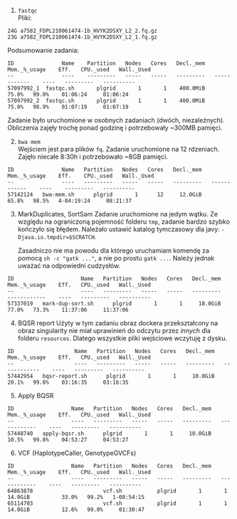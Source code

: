 1. `fastqc`  
   Pliki:
```
24G a7582_FDPL210061474-1b_HVYK2DSXY_L2_2.fq.gz
23G a7582_FDPL210061474-1b_HVYK2DSXY_L2_1.fq.gz
```
   Podsumowanie zadania:
```
ID               Name    Partition   Nodes   Cores   Decl._mem   Mem._%_usage    Eff.   CPU._used   Wall._Used
--               ----    ---------   -----   -----   ---------   ------------    ----   ---------   ----------
57097992_1  fastqc.sh       plgrid       1       1    400.0MiB          75.0%   99.0%    01:06:24     01:06:24
57097992_2  fastqc.sh       plgrid       1       1    400.0MiB          75.0%   98.9%    01:07:19     01:07:19
```

Zadanie było uruchomione w osobnych zadaniach (dwóch, niezależnych). Obliczenia zajęły trochę ponad godzinę i potrzebowały ~300MB pamięci.

2. `bwa mem`  
   Wejściem jest para plików `fq`. Zadanie uruchomione na 12 rdzeniach. Zajęło niecałe 8:30h i potrzebowało ~8GB pamięci.
```
ID               Name   Partition   Nodes   Cores   Decl._mem   Mem._%_usage    Eff.    CPU._used   Wall._Used
--               ----   ---------   -----   -----   ---------   ------------    ----    ---------   ----------
57142124   bwa-mem.sh      plgrid       1      12     12.0GiB          65.8%   98.5%   4-04:19:24     08:21:37
```

3. MarkDuplicates, SortSam
   Zadanie uruchomione na jedym wątku. Ze względu na ograniczoną pojemność folderu `tmp`, zadanie bardzo szybko
   kończyło się błędem. Należało ustawić katalog tymczasowy dla javy: `-Djava.io.tmpdir=$SCRATCH`.

   Zasadniczo nie ma powodu dla którego uruchamiam komendę za pomocą `sh -c "gatk ..."`, a nie po prostu `gatk ...`. Należy jednak uważać na odpowiedni cudzysłów.
```
ID                     Name   Partition   Nodes   Cores   Decl._mem   Mem._%_usage    Eff.   CPU._used   Wall._Used
--                     ----   ---------   -----   -----   ---------   ------------    ----   ---------   ----------
57337019   mark-dup-sort.sh      plgrid       1       1     18.0GiB          77.0%   73.3%    11:37:06     11:37:06
```

4. BQSR report
   Użyty w tym zadaniu obraz dockera przekształcony na obraz singularity nie miał uprawinień do odczytu przez _innych_ dla folderu `resources`. Dlatego wszystkie pliki wejściowe wczytuję z dysku.
```
ID                   Name   Partition   Nodes   Cores   Decl._mem   Mem._%_usage    Eff.   CPU._used   Wall._Used
--                   ----   ---------   -----   -----   ---------   ------------    ----   ---------   ----------
57442954   bqsr-report.sh      plgrid       1       1     10.0GiB          20.1%   99.8%    03:16:35     03:16:35
```

5. Apply BQSR
```
ID                  Name   Partition   Nodes   Cores   Decl._mem   Mem._%_usage    Eff.   CPU._used   Wall._Used
--                  ----   ---------   -----   -----   ---------   ------------    ----   ---------   ----------
57448740   apply-bqsr.sh      plgrid       1       1     10.0GiB          10.5%   99.8%    04:53:27     04:53:27
```

6. VCF (HaplotypeCaller, GenotypeGVCFs)
```
ID                  Name   Partition   Nodes   Cores   Decl._mem   Mem._%_usage    Eff.   CPU._used   Wall._Used
--                  ----   ---------   -----   -----   ---------   ------------    ----   ---------   ----------
64863878                      vcf.sh           plgrid       1       1     14.0GiB          33.0%   99.2%   1-08:54:15
65114703                      vcf.sh           plgrid       1       1     14.0GiB          12.6%   99.0%     01:30:47
```
